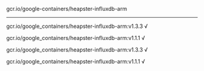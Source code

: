 gcr.io/google-containers/heapster-influxdb-arm 

----
gcr.io/google_containers/heapster-influxdb-arm:v1.3.3 √

gcr.io/google_containers/heapster-influxdb-arm:v1.1.1 √

gcr.io/google_containers/heapster-influxdb-arm:v1.3.3 √

gcr.io/google_containers/heapster-influxdb-arm:v1.1.1 √

